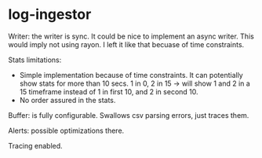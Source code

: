 # log-ingestor

Writer: the writer is sync. It could be nice to implement an async writer. This would imply not using rayon. I left it like that becuase of time constraints.

Stats limitations:

- Simple implementation because of time constraints. It can potentially show stats for more than 10 secs. 1 in 0, 2 in 15 -> will show 1 and 2 in a 15 timeframe instead of 1 in first 10,  and 2 in second 10.
- No order assured in the stats.

Buffer: is fully configurable. Swallows csv parsing errors, just traces them.

Alerts: possible optimizations there.

Tracing enabled.
